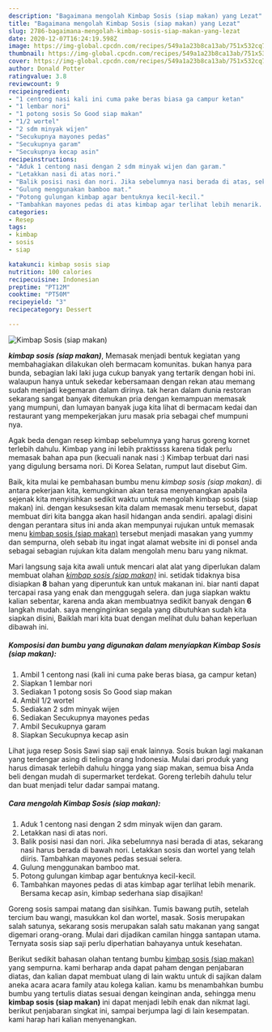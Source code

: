```yaml
---
description: "Bagaimana mengolah Kimbap Sosis (siap makan) yang Lezat"
title: "Bagaimana mengolah Kimbap Sosis (siap makan) yang Lezat"
slug: 2786-bagaimana-mengolah-kimbap-sosis-siap-makan-yang-lezat
date: 2020-12-07T16:24:19.598Z
image: https://img-global.cpcdn.com/recipes/549a1a23b8ca13ab/751x532cq70/kimbap-sosis-siap-makan-foto-resep-utama.jpg
thumbnail: https://img-global.cpcdn.com/recipes/549a1a23b8ca13ab/751x532cq70/kimbap-sosis-siap-makan-foto-resep-utama.jpg
cover: https://img-global.cpcdn.com/recipes/549a1a23b8ca13ab/751x532cq70/kimbap-sosis-siap-makan-foto-resep-utama.jpg
author: Donald Potter
ratingvalue: 3.8
reviewcount: 9
recipeingredient:
- "1 centong nasi kali ini cuma pake beras biasa ga campur ketan"
- "1 lembar nori"
- "1 potong sosis So Good siap makan"
- "1/2 wortel"
- "2 sdm minyak wijen"
- "Secukupnya mayones pedas"
- "Secukupnya garam"
- "Secukupnya kecap asin"
recipeinstructions:
- "Aduk 1 centong nasi dengan 2 sdm minyak wijen dan garam."
- "Letakkan nasi di atas nori."
- "Balik posisi nasi dan nori. Jika sebelumnya nasi berada di atas, sekarang nasi harus berada di bawah nori. Letakkan sosis dan wortel yang telah diiris. Tambahkan mayones pedas sesuai selera."
- "Gulung menggunakan bamboo mat."
- "Potong gulungan kimbap agar bentuknya kecil-kecil."
- "Tambahkan mayones pedas di atas kimbap agar terlihat lebih menarik. Bersama kecap asin, kimbap sederhana siap disajikan!"
categories:
- Resep
tags:
- kimbap
- sosis
- siap

katakunci: kimbap sosis siap 
nutrition: 100 calories
recipecuisine: Indonesian
preptime: "PT12M"
cooktime: "PT50M"
recipeyield: "3"
recipecategory: Dessert

---
```



![Kimbap Sosis (siap makan)](https://img-global.cpcdn.com/recipes/549a1a23b8ca13ab/751x532cq70/kimbap-sosis-siap-makan-foto-resep-utama.jpg)

<b><i>kimbap sosis (siap makan)</i></b>, Memasak menjadi bentuk kegiatan yang membahagiakan dilakukan oleh bermacam komunitas. bukan hanya para bunda, sebagian laki laki juga cukup banyak yang tertarik dengan hobi ini. walaupun hanya untuk sekedar kebersamaan dengan rekan atau memang sudah menjadi kegemaran dalam dirinya. tak heran dalam dunia restoran sekarang sangat banyak ditemukan pria dengan kemampuan memasak yang mumpuni, dan lumayan banyak juga kita lihat di bermacam kedai dan restaurant yang mempekerjakan juru masak pria sebagai chef mumpuni nya.

Agak beda dengan resep kimbap sebelumnya yang harus goreng kornet terlebih dahulu. Kimbap yang ini lebih praktissss karena tidak perlu memasak bahan apa pun (kecuali nanak nasi :) Kimbap terbuat dari nasi yang digulung bersama nori. Di Korea Selatan, rumput laut disebut Gim.

Baik, kita mulai ke pembahasan bumbu menu <i>kimbap sosis (siap makan)</i>. di antara pekerjaan kita, kemungkinan akan terasa menyenangkan apabila sejenak kita menyisihkan sedikit waktu untuk mengolah kimbap sosis (siap makan) ini. dengan kesuksesan kita dalam memasak menu tersebut, dapat membuat diri kita bangga akan hasil hidangan anda sendiri. apalagi disini dengan perantara situs ini anda akan mempunyai rujukan untuk memasak menu <u>kimbap sosis (siap makan)</u> tersebut menjadi masakan yang yummy dan sempurna, oleh sebab itu ingat ingat alamat website ini di ponsel anda sebagai sebagian rujukan kita dalam mengolah menu baru yang nikmat.


Mari langsung saja kita awali untuk mencari alat alat yang diperlukan dalam membuat olahan <u><i>kimbap sosis (siap makan)</i></u> ini. setidak tidaknya bisa disiapkan <b>8</b> bahan yang diperuntuk kan untuk makanan ini. biar nanti dapat tercapai rasa yang enak dan menggugah selera. dan juga siapkan waktu kalian sebentar, karena anda akan membuatnya sedikit banyak dengan <b>6</b> langkah mudah. saya menginginkan segala yang dibutuhkan sudah kita siapkan disini, Baiklah mari kita buat dengan melihat dulu bahan keperluan dibawah ini.

<!--inarticleads1-->

##### Komposisi dan bumbu yang digunakan dalam menyiapkan Kimbap Sosis (siap makan):

1. Ambil 1 centong nasi (kali ini cuma pake beras biasa, ga campur ketan)
1. Siapkan 1 lembar nori
1. Sediakan 1 potong sosis So Good siap makan
1. Ambil 1/2 wortel
1. Sediakan 2 sdm minyak wijen
1. Sediakan Secukupnya mayones pedas
1. Ambil Secukupnya garam
1. Siapkan Secukupnya kecap asin


Lihat juga resep Sosis Sawi siap saji enak lainnya. Sosis bukan lagi makanan yang terdengar asing di telinga orang Indonesia. Mulai dari produk yang harus dimasak terlebih dahulu hingga yang siap makan, semua bisa Anda beli dengan mudah di supermarket terdekat. Goreng terlebih dahulu telur dan buat menjadi telur dadar sampai matang. 

<!--inarticleads2-->

##### Cara mengolah Kimbap Sosis (siap makan):

1. Aduk 1 centong nasi dengan 2 sdm minyak wijen dan garam.
1. Letakkan nasi di atas nori.
1. Balik posisi nasi dan nori. Jika sebelumnya nasi berada di atas, sekarang nasi harus berada di bawah nori. Letakkan sosis dan wortel yang telah diiris. Tambahkan mayones pedas sesuai selera.
1. Gulung menggunakan bamboo mat.
1. Potong gulungan kimbap agar bentuknya kecil-kecil.
1. Tambahkan mayones pedas di atas kimbap agar terlihat lebih menarik. Bersama kecap asin, kimbap sederhana siap disajikan!


Goreng sosis sampai matang dan sisihkan. Tumis bawang putih, setelah tercium bau wangi, masukkan kol dan wortel, masak. Sosis merupakan salah satunya, sekarang sosis merupakan salah satu makanan yang sangat digemari orang-orang. Mulai dari dijadikan camilan hingga santapan utama. Ternyata sosis siap saji perlu diperhatian bahayanya untuk kesehatan. 

Berikut sedikit bahasan olahan tentang bumbu <u>kimbap sosis (siap makan)</u> yang sempurna. kami berharap anda dapat paham dengan penjabaran diatas, dan kalian dapat membuat ulang di lain waktu untuk di sajikan dalam aneka acara acara family atau kolega kalian. kamu bs menambahkan bumbu bumbu yang tertulis diatas sesuai dengan keinginan anda, sehingga menu <b>kimbap sosis (siap makan)</b> ini dapat menjadi lebih enak dan nikmat lagi. berikut penjabaran singkat ini, sampai berjumpa lagi di lain kesempatan. kami harap hari kalian menyenangkan.
